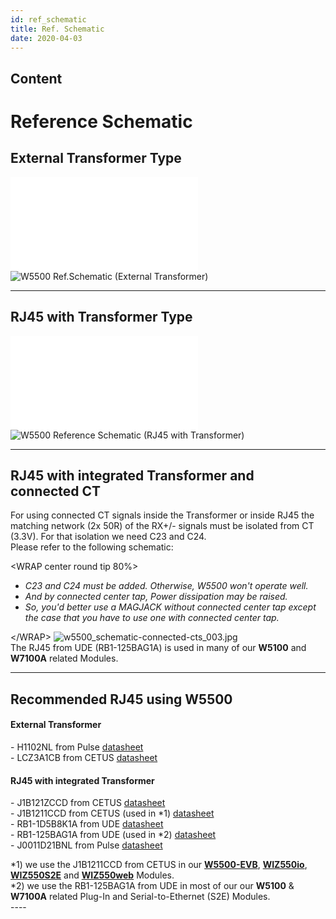```yaml
---
id: ref_schematic
title: Ref. Schematic
date: 2020-04-03
---
```



## Content

# Reference Schematic

## External Transformer Type

![W5500 Ref.Schematic - External
Transformer](/wiznet_schematic/ethernet_chip/w5500_sch_v110_use_trans_.pdf)
![W5500 Ref.Schematic (External
Transformer)](/products/w5500/w5500_sch_v110_use_trans_.png)

-----

## RJ45 with Transformer Type

![W5500 Ref.Schematic - RJ45 with
Transformer](/wiznet_schematic/ethernet_chip/w5500_sch_v110_use_mag_.pdf)
![W5500 Reference Schematic (RJ45 with
Transformer)](/products/w5500/w5500_sch_v110_use_mag_.png)

-----

## RJ45 with integrated Transformer and connected CT

For using connected CT signals inside the Transformer or inside RJ45 the
matching network (2x 50R) of the RX+/- signals must be isolated from CT
(3.3V). For that isolation we need C23 and C24.  
Please refer to the following schematic:

\<WRAP center round tip 80%\>

  - *C23 and C24 must be added. Otherwise, W5500 won't operate well.*
  - *And by connected center tap, Power dissipation may be raised.*
  - *So, you'd better use a MAGJACK without connected center tap except
    the case that you have to use one with connected center tap.*

\</WRAP\>
![w5500\_schematic-connected-cts\_003.jpg](/products/w5500/w5500_schematic-connected-cts_003.jpg)  
The RJ45 from UDE (RB1-125BAG1A) is used in many of our **W5100** and
**W7100A** related Modules.

-----

## Recommended RJ45 using W5500

#### External Transformer

\- H1102NL from Pulse
[datasheet](http://wizwiki.net/wiki/lib/exe/fetch.php?media=products:w5500:01.h1102nl_h325.pdf)  
\- LCZ3A1CB from CETUS
[datasheet](http://wizwiki.net/wiki/lib/exe/fetch.php?media=products:w5500:02.lcz3a1cb.pdf)  

#### RJ45 with integrated Transformer

\- J1B121ZCCD from CETUS
[datasheet](http://wizwiki.net/wiki/lib/exe/fetch.php?media=products:w5500:1.j1b121zccd-v0-101115.pdf)  
\- J1B1211CCD from CETUS (used in \*1)
[datasheet](http://wizwiki.net/wiki/lib/exe/fetch.php?media=products:w5500:2.j1b1211ccd.pdf)  
\- RB1-1D5B8K1A from UDE
[datasheet](http://wizwiki.net/wiki/lib/exe/fetch.php?media=products:w5500:3.rb1-1d5b8k1a_287-00_.pdf)  
\- RB1-125BAG1A from UDE (used in \*2)
[datasheet](http://wizwiki.net/wiki/lib/exe/fetch.php?media=products:w5500:rb1-125bag1a_111-00_.pdf)  
\- J0011D21BNL from Pulse
[datasheet](http://wizwiki.net/wiki/lib/exe/fetch.php?media=products:w5500:4.j0011d21bnl.pdf)  
  
\*1) we use the J1B1211CCD from CETUS in our
**[W5500-EVB](/products/w5500/w5500_evb/start)**,
**[WIZ550io](/products/wiz550io/start)**,
**[WIZ550S2E](/products/wiz550s2e/start)** and
**[WIZ550web](/products/wiz550web/start)** Modules.  
\*2) we use the RB1-125BAG1A from UDE in most of our our **W5100** &
**W7100A** related Plug-In and Serial-to-Ethernet (S2E) Modules.  
\----
